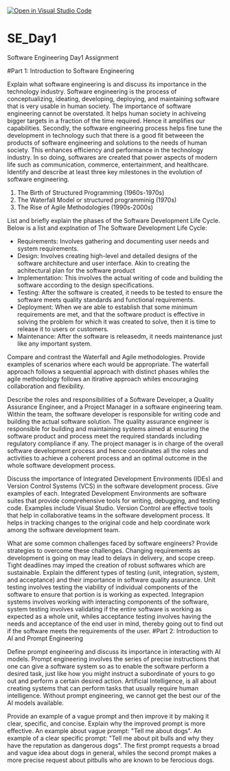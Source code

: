 [![Open in Visual Studio Code](https://classroom.github.com/assets/open-in-vscode-2e0aaae1b6195c2367325f4f02e2d04e9abb55f0b24a779b69b11b9e10269abc.svg)](https://classroom.github.com/online_ide?assignment_repo_id=15570057&assignment_repo_type=AssignmentRepo)
# SE_Day1
Software Engineering Day1 Assignment

#Part 1: Introduction to Software Engineering

Explain what software engineering is and discuss its importance in the technology industry.
Software engineering is the process of conceptualizing, ideating, developing, deploying, and maintaining software that is very usable in human society. 
The importance of software engineering cannot be overstated. It helps human society in achiveing bigger targets in a fraction of the time required. Hence it amplifies our capabilities. Secondly, the software engineering process helps fine tune the development in technology such that there is a good fit betweeen the products of software engineering and solutions to the needs of human society. This enhances efficiency and performance in the technology industry. In so doing, softwares are created that power aspects of modern life such as communication, commerce, entertainment, and healthcare. 
Identify and describe at least three key milestones in the evolution of software engineering.
1. The Birth of Structured Programming (1960s-1970s)
2. The Waterfall Model or structured programminig (1970s)
3. The Rise of Agile Methodologies (1990s-2000s)

List and briefly explain the phases of the Software Development Life Cycle.
Below is a list and explnation of The Software Development Life Cycle:
  - Requirements: Involves gathering and documenting user needs and system requirements.
  - Design: Involves creating high-level and detailed designs of the software architecture and user interface. Akin to creating the achitectural plan for the software product
  - Implementation: This involves the actual writing of code and building the software according to the design specifications.
  - Testing: After the software is created, it needs to be tested to ensure the software meets quality standards and functional requirements.
  - Deployment: When we are able to establish that some minimum requirements are met, and that the software product is effective in solving the problem for which it was created to solve, then it is time to release it to users or customers.
  - Maintenance: After the software is releasedm, it needs maintenance just like any important system.

Compare and contrast the Waterfall and Agile methodologies. Provide examples of scenarios where each would be appropriate.
The waterfall approach follows a sequential approach with distinct phases whiles the agile methodology follows an itirative approach whiles encouraging collaboration and flexibility.

Describe the roles and responsibilities of a Software Developer, a Quality Assurance Engineer, and a Project Manager in a software engineering team.
Within the team, the software developer is responsible for writing code and building the actual software solution. The quality assurance engineer is responsible for building and maintaining systems aimed at ensuring the software product and process meet the required standards including regulatory compliance if any. The project manager is in charge of the overall software development process and hence coordinates all the roles and activities to achieve a coherent process and an optimal outcome in the whole software development process.

Discuss the importance of Integrated Development Environments (IDEs) and Version Control Systems (VCS) in the software development process. Give examples of each.
Integrated Development Environments are software suites that provide comprehensive tools for writing, debugging, and testing code. Examples include Visual Studio. Version Control are effective tools that help in collaborative teams in the software development process. It helps in tracking changes to the original code and help coordinate work among the software development team.

What are some common challenges faced by software engineers? Provide strategies to overcome these challenges.
Changing requirements as development is going on may lead to delays in delivery, and scope creep. Tight deadlines may imped the creation of robust softwares which are sustainable.
Explain the different types of testing (unit, integration, system, and acceptance) and their importance in software quality assurance.
Unit testing involves testing the viability of individual components of the software to ensure that portion is is working as expected. Integrapion systems involves working with interacting components of the software, system testing involves validating if the entire software is working as expected as a whole unit, whiles acceptance testing involves having the needs and acceptance of the end user in mind, thereby going out to find out if the software meets the requirements of the user.
#Part 2: Introduction to AI and Prompt Engineering


Define prompt engineering and discuss its importance in interacting with AI models.
Prompt engineering involves the series of precise instructions that one can give a software system so as to enable the software perform a desired task, just like how you might instruct a subordinate of yours to go out and perform a certain desired action. Artificial Intelligence, is all about creating systems that can perform tasks that usually require human intelligence. Without prompt engineering, we cannot get the best our of the AI models available.

Provide an example of a vague prompt and then improve it by making it clear, specific, and concise. Explain why the improved prompt is more effective.
An example about vague prompt: "Tell me about dogs".
An example of a clear specific prompt: "Tell me about pit bulls and why they have the reputation as dangerous dogs". The first prompt requests a broad and vague idea about dogs in general, whiles the second prompt makes a more precise request about pitbulls who are known to be ferocious dogs. 
